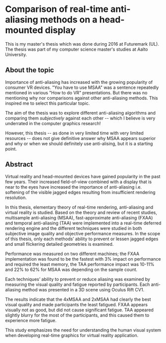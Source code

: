Comparison of real-time anti-aliasing methods on a head-mounted display
=======================================================================

This is my master's thesis which was done during 2016 at Futuremark (UL). The thesis was part
of my computer science master's studies at Aalto University.

About the topic
---------------
Importance of anti-aliasing has increased with the growing popularity of consumer VR devices.
"You have to use MSAA" was a sentence repeatedly mentioned in various "How to do VR" presentations.
But there was no mentioning why nor comparisons against other anti-aliasing methods.
This inspired me to select this particular topic.

The aim of the thesis was to explore different anti-aliasing algorithms and comparing them *subjectively*
against each other -- which I believe is very underrated in the computer graphics research!

However, this thesis -- as done in very limited time with very limited resources -- does
not give definitive answer why MSAA appears superior and why or when we should definitely use anti-alising,
but it is a starting point.

Abstract
--------
Virtual reality and head-mounted devices have gained popularity in the past few years.
Their increased field-of-view combined with a display that is near to the eyes have increased
the importance of anti-aliasing i.e. softening of the visible jagged edges resulting from insufficient
rendering resolution.

In this thesis, elementary theory of real-time rendering, anti-aliasing and virtual reality is studied.
Based on the theory and review of recent studies, multisample anti-aliasing (MSAA),
fast-approximate anti-aliasing (FXAA) and temporal anti-aliasing (TAA) were implemented into
a real-time deferred rendering engine and the different techniques were studied in both subjective
image quality and objective performance measures. In the scope of this thesis, only each methods’
ability to prevent or lessen jagged edges and small flickering detailed geometries is examined.

Performance was measured on two different machines; the FXAA implementation was found to be the fastest
with 3% impact on performance and required the least memory, the TAA performance impact was 10-11% and
 22% to 62% for MSAA was depending on the sample count.

Each techniques’ ability to prevent or reduce aliasing was examined by measuring the visual quality and
fatigue reported by participants. Each anti-aliasing method was presented in a 3D scene using Oculus
Rift CV1.

The results indicate that the 4xMSAA and 2xMSAA had clearly the best visual quality and made
participants the least fatigued. FXAA appears visually not as good, but did not cause significant
fatigue. TAA appeared slightly blurry for the most of the participants, and this caused them to
experience more fatigue.

This study emphasizes the need for understanding the human visual system when developing
real-time graphics for virtual reality application.
